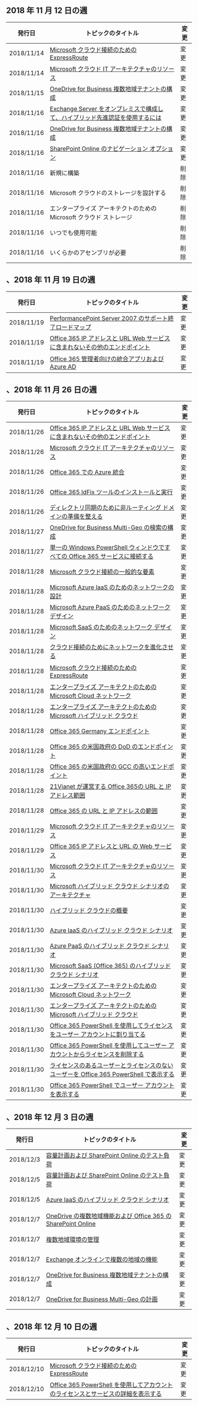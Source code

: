 <!-- This file is generated automatically each week. Changes made to this file will be overwritten.-->




## <a name="week-of-november-12-2018"></a>2018 年 11 月 12 日の週


| 発行日 |トピックのタイトル | 変更 |
|------|------------|--------|
| 2018/11/14 | [Microsoft クラウド接続のためのExpressRoute](/Office365/Enterprise/expressroute-for-microsoft-cloud-connectivity) | 変更 |
| 2018/11/14 | [Microsoft クラウド IT アーキテクチャのリソース](/Office365/Enterprise/microsoft-cloud-it-architecture-resources) | 変更 |
| 2018/11/15 | [OneDrive for Business 複数地域テナントの構成](/Office365/Enterprise/multi-geo-tenant-configuration) | 変更 |
| 2018/11/16 | [Exchange Server をオンプレミスで構成して、ハイブリッド先進認証を使用するには](/Office365/Enterprise/configure-exchange-server-for-hybrid-modern-authentication) | 変更 |
| 2018/11/16 | [OneDrive for Business 複数地域テナントの構成](/Office365/Enterprise/multi-geo-tenant-configuration) | 変更 |
| 2018/11/16 | [SharePoint Online のナビゲーション オプション](/Office365/Enterprise/navigation-options-for-sharepoint-online) | 変更 |
| 2018/11/16 | 新規に構築 | 削除 |
| 2018/11/16 | Microsoft クラウドのストレージを設計する | 削除 |
| 2018/11/16 | エンタープライズ アーキテクトのための Microsoft クラウド ストレージ | 削除 |
| 2018/11/16 | いつでも使用可能 | 削除 |
| 2018/11/16 | いくらかのアセンブリが必要 | 削除 |


## <a name="week-of-november-19-2018"></a>、2018 年 11 月 19 日の週


| 発行日 |トピックのタイトル | 変更 |
|------|------------|--------|
| 2018/11/19 | [PerformancePoint Server 2007 のサポート終了ロードマップ](/Office365/Enterprise/pps-2007-end-of-support) | 変更 |
| 2018/11/19 | [Office 365 IP アドレスと URL Web サービスに含まれないその他のエンドポイント](/Office365/Enterprise/additional-office365-ip-addresses-and-urls) | 変更 |
| 2018/11/19 | [Office 365 管理者向けの統合アプリおよび Azure AD](/Office365/Enterprise/integrated-apps-and-azure-ads) | 変更 |


## <a name="week-of-november-26-2018"></a>、2018 年 11 月 26 日の週


| 発行日 |トピックのタイトル | 変更 |
|------|------------|--------|
| 2018/11/26 | [Office 365 IP アドレスと URL Web サービスに含まれないその他のエンドポイント](/Office365/Enterprise/additional-office365-ip-addresses-and-urls) | 変更 |
| 2018/11/26 | [Microsoft クラウド IT アーキテクチャのリソース](/Office365/Enterprise/microsoft-cloud-it-architecture-resources) | 変更 |
| 2018/11/26 | [Office 365 での Azure 統合](/Office365/Enterprise/azure-integration) | 変更 |
| 2018/11/26 | [Office 365 IdFix ツールのインストールと実行](/Office365/Enterprise/install-and-run-idfix) | 変更 |
| 2018/11/26 | [ディレクトリ同期のために非ルーティング ドメインの準備を整える](/Office365/Enterprise/prepare-a-non-routable-domain-for-directory-synchronization) | 変更 |
| 2018/11/27 | [OneDrive for Business Multi-Geo の検索の構成](/Office365/Enterprise/configure-search-for-multi-geo) | 変更 |
| 2018/11/27 | [単一の Windows PowerShell ウィンドウですべての Office 365 サービスに接続する](/Office365/Enterprise/powershell/connect-to-all-office-365-services-in-a-single-windows-powershell-window) | 変更 |
| 2018/11/28 | [Microsoft クラウド接続の一般的な要素](/Office365/Enterprise/common-elements-of-microsoft-cloud-connectivity) | 変更 |
| 2018/11/28 | [Microsoft Azure IaaS のためのネットワークの設計](/Office365/Enterprise/designing-networking-for-microsoft-azure-iaas) | 変更 |
| 2018/11/28 | [Microsoft Azure PaaS のためのネットワーク デザイン](/Office365/Enterprise/designing-networking-for-microsoft-azure-paas) | 変更 |
| 2018/11/28 | [Microsoft SaaS のためのネットワーク デザイン](/Office365/Enterprise/designing-networking-for-microsoft-saas) | 変更 |
| 2018/11/28 | [クラウド接続のためにネットワークを進化させる](/Office365/Enterprise/evolving-your-network-for-cloud-connectivity) | 変更 |
| 2018/11/28 | [Microsoft クラウド接続のためのExpressRoute](/Office365/Enterprise/expressroute-for-microsoft-cloud-connectivity) | 変更 |
| 2018/11/28 | [エンタープライズ アーキテクトのための Microsoft Cloud ネットワーク](/Office365/Enterprise/microsoft-cloud-networking-for-enterprise-architects) | 変更 |
| 2018/11/28 | [エンタープライズ アーキテクトのための Microsoft ハイブリッド クラウド](/Office365/Enterprise/microsoft-hybrid-cloud-for-enterprise-architects) | 変更 |
| 2018/11/28 | [Office 365 Germany エンドポイント](/Office365/Enterprise/office-365-germany-endpoints) | 変更 |
| 2018/11/28 | [Office 365 の米国政府の DoD のエンドポイント](/Office365/Enterprise/office-365-u-s-government-dod-endpoints) | 変更 |
| 2018/11/28 | [Office 365 の米国政府の GCC の高いエンドポイント](/Office365/Enterprise/office-365-u-s-government-gcc-high-endpoints) | 変更 |
| 2018/11/28 | [21Vianet が運営する Office 365の URL と IP アドレス範囲](/Office365/Enterprise/urls-and-ip-address-ranges-21vianet) | 変更 |
| 2018/11/28 | [Office 365 の URL と IP アドレスの範囲](/Office365/Enterprise/urls-and-ip-address-ranges) | 変更 |
| 2018/11/29 | [Microsoft クラウド IT アーキテクチャのリソース](/Office365/Enterprise/microsoft-cloud-it-architecture-resources) | 変更 |
| 2018/11/29 | [Office 365 IP アドレスと URL の Web サービス ](/Office365/Enterprise/office-365-ip-web-service) | 変更 |
| 2018/11/30 | [Microsoft クラウド IT アーキテクチャのリソース](/Office365/Enterprise/microsoft-cloud-it-architecture-resources) | 変更 |
| 2018/11/30 | [Microsoft ハイブリッド クラウド シナリオのアーキテクチャ](/Office365/Enterprise/architecture-of-microsoft-hybrid-cloud-scenarios) | 変更 |
| 2018/11/30 | [ハイブリッド クラウドの概要](/Office365/Enterprise/hybrid-cloud-overview) | 変更 |
| 2018/11/30 | [Azure IaaS のハイブリッド クラウド シナリオ](/Office365/Enterprise/hybrid-cloud-scenarios-for-azure-iaas) | 変更 |
| 2018/11/30 | [Azure PaaS のハイブリッド クラウド シナリオ](/Office365/Enterprise/hybrid-cloud-scenarios-for-azure-paas) | 変更 |
| 2018/11/30 | [Microsoft SaaS (Office 365) のハイブリッド クラウド シナリオ](/Office365/Enterprise/hybrid-cloud-scenarios-for-microsoft-saas-office-365) | 変更 |
| 2018/11/30 | [エンタープライズ アーキテクトのための Microsoft Cloud ネットワーク](/Office365/Enterprise/microsoft-cloud-networking-for-enterprise-architects) | 変更 |
| 2018/11/30 | [エンタープライズ アーキテクトのための Microsoft ハイブリッド クラウド](/Office365/Enterprise/microsoft-hybrid-cloud-for-enterprise-architects) | 変更 |
| 2018/11/30 | [Office 365 PowerShell を使用してライセンスをユーザー アカウントに割り当てる](/Office365/Enterprise/powershell/assign-licenses-to-user-accounts-with-office-365-powershell) | 変更 |
| 2018/11/30 | [Office 365 PowerShell を使用してユーザー アカウントからライセンスを削除する](/Office365/Enterprise/powershell/remove-licenses-from-user-accounts-with-office-365-powershell) | 変更 |
| 2018/11/30 | [ライセンスのあるユーザーとライセンスのないユーザーを Office 365 PowerShell で表示する](/Office365/Enterprise/powershell/view-licensed-and-unlicensed-users-with-office-365-powershell) | 変更 |
| 2018/11/30 | [Office 365 PowerShell でユーザー アカウントを表示する](/Office365/Enterprise/powershell/view-user-accounts-with-office-365-powershell) | 変更 |


## <a name="week-of-december-03-2018"></a>、2018 年 12 月 3 日の週


| 発行日 |トピックのタイトル | 変更 |
|------|------------|--------|
| 2018/12/3 | [容量計画および SharePoint Online のテスト負荷](/Office365/Enterprise/capacity-planning-and-load-testing-sharepoint-online) | 変更 |
| 2018/12/5 | [容量計画および SharePoint Online のテスト負荷](/Office365/Enterprise/capacity-planning-and-load-testing-sharepoint-online) | 変更 |
| 2018/12/5 | [Azure IaaS のハイブリッド クラウド シナリオ](/Office365/Enterprise/hybrid-cloud-scenarios-for-azure-iaas) | 変更 |
| 2018/12/7 | [OneDrive の複数地域機能および Office 365 の SharePoint Online](/Office365/Enterprise/multi-geo-capabilities-in-onedrive-and-sharepoint-online-in-office-365) | 変更 |
| 2018/12/7 | [複数地域環境の管理](/Office365/Enterprise/administering-a-multi-geo-environment) | 変更 |
| 2018/12/7 | [Exchange オンラインで複数の地域の機能](/Office365/Enterprise/multi-geo-capabilities-in-exchange-online) | 変更 |
| 2018/12/7 | [OneDrive for Business 複数地域テナントの構成](/Office365/Enterprise/multi-geo-tenant-configuration) | 変更 |
| 2018/12/7 | [OneDrive for Business Multi-Geo の計画](/Office365/Enterprise/plan-for-multi-geo) | 変更 |


## <a name="week-of-december-10-2018"></a>、2018 年 12 月 10 日の週


| 発行日 |トピックのタイトル | 変更 |
|------|------------|--------|
| 2018/12/10 | [Microsoft クラウド接続のためのExpressRoute](/Office365/Enterprise/expressroute-for-microsoft-cloud-connectivity) | 変更 |
| 2018/12/10 | [Office 365 PowerShell を使用してアカウントのライセンスとサービスの詳細を表示する](/Office365/Enterprise/powershell/view-account-license-and-service-details-with-office-365-powershell) | 変更 |
